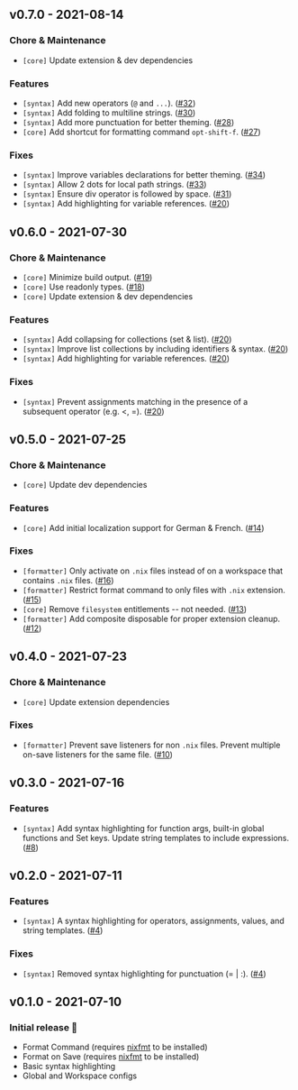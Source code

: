 ## v0.7.0 - 2021-08-14

### Chore & Maintenance

- `[core]` Update extension & dev dependencies

### Features

- `[syntax]` Add new operators (`@` and `...`). ([#32](https://github.com/hansjhoffman/nova-nix/pull/32))
- `[syntax]` Add folding to multiline strings. ([#30](https://github.com/hansjhoffman/nova-nix/pull/30))
- `[syntax]` Add more punctuation for better theming. ([#28](https://github.com/hansjhoffman/nova-nix/pull/28))
- `[core]` Add shortcut for formatting command `opt-shift-f`. ([#27](https://github.com/hansjhoffman/nova-nix/pull/27))

### Fixes

- `[syntax]` Improve variables declarations for better theming. ([#34](https://github.com/hansjhoffman/nova-nix/pull/34))
- `[syntax]` Allow 2 dots for local path strings. ([#33](https://github.com/hansjhoffman/nova-nix/pull/33))
- `[syntax]` Ensure div operator is followed by space. ([#31](https://github.com/hansjhoffman/nova-nix/pull/31))
- `[syntax]` Add highlighting for variable references. ([#20](https://github.com/hansjhoffman/nova-nix/pull/20))

## v0.6.0 - 2021-07-30

### Chore & Maintenance

- `[core]` Minimize build output. ([#19](https://github.com/hansjhoffman/nova-nix/pull/19))
- `[core]` Use readonly types. ([#18](https://github.com/hansjhoffman/nova-nix/pull/18))
- `[core]` Update extension & dev dependencies

### Features

- `[syntax]` Add collapsing for collections (set & list). ([#20](https://github.com/hansjhoffman/nova-nix/pull/20))
- `[syntax]` Improve list collections by including identifiers & syntax. ([#20](https://github.com/hansjhoffman/nova-nix/pull/20))
- `[syntax]` Add highlighting for variable references. ([#20](https://github.com/hansjhoffman/nova-nix/pull/20))

### Fixes

- `[syntax]` Prevent assignments matching in the presence of a subsequent operator (e.g. <, =). ([#20](https://github.com/hansjhoffman/nova-nix/pull/20))

## v0.5.0 - 2021-07-25

### Chore & Maintenance

- `[core]` Update dev dependencies

### Features

- `[core]` Add initial localization support for German & French. ([#14](https://github.com/hansjhoffman/nova-nix/pull/14))

### Fixes

- `[formatter]` Only activate on `.nix` files instead of on a workspace that contains `.nix` files. ([#16](https://github.com/hansjhoffman/nova-nix/pull/16))
- `[formatter]` Restrict format command to only files with `.nix` extension. ([#15](https://github.com/hansjhoffman/nova-nix/pull/15))
- `[core]` Remove `filesystem` entitlements -- not needed. ([#13](https://github.com/hansjhoffman/nova-nix/pull/13))
- `[formatter]` Add composite disposable for proper extension cleanup. ([#12](https://github.com/hansjhoffman/nova-nix/pull/12))

## v0.4.0 - 2021-07-23

### Chore & Maintenance

- `[core]` Update extension dependencies

### Fixes

- `[formatter]` Prevent save listeners for non `.nix` files. Prevent multiple on-save listeners for the same file. ([#10](https://github.com/hansjhoffman/nova-nix/pull/10))

## v0.3.0 - 2021-07-16

### Features

- `[syntax]` Add syntax highlighting for function args, built-in global functions and Set keys. Update string templates to include expressions. ([#8](https://github.com/hansjhoffman/nova-nix/pull/8))

## v0.2.0 - 2021-07-11

### Features

- `[syntax]` A syntax highlighting for operators, assignments, values, and string templates. ([#4](https://github.com/hansjhoffman/nova-nix/pull/4))

### Fixes

- `[syntax]` Removed syntax highlighting for punctuation (= | :). ([#4](https://github.com/hansjhoffman/nova-nix/pull/4))

## v0.1.0 - 2021-07-10

### Initial release 🎉

- Format Command (requires [nixfmt](https://github.com/serokell/nixfmt) to be installed)
- Format on Save (requires [nixfmt](https://github.com/serokell/nixfmt) to be installed)
- Basic syntax highlighting
- Global and Workspace configs

